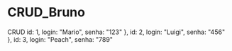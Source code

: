 # CRUD_Bruno
CRUD
id: 1, login: "Mario", senha: "123" },
id: 2, login: "Luigi", senha: "456" },
id: 3, login: "Peach", senha: "789" 
